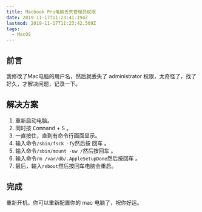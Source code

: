 ```yaml
---
title: Macbook Pro电脑丢失管理员权限
date: 2019-11-17T11:23:41.194Z
lastmod: 2019-11-17T11:23:42.509Z
tags:
  - MacOS
---
```

## 前言
我修改了Mac电脑的用户名，然后就丢失了 administrator 权限，太奇怪了，找了好久，才解决问题，记录一下。

## 解决方案
1. 重新启动电脑。
2. 同时按 <kbd>Command</kbd> + <kbd>S</kbd> 。
3. 一直按住，直到有命令行画面显示。
4. 输入命令`/sbin/fsck -fy`然后按 <kbd>回车</kbd> 。
5. 输入命令`/sbin/mount -uw /`然后按<kbd>回车</kbd> 。
6. 输入命令`rm /var/db/.AppleSetupDone`然后按<kbd>回车</kbd> 。
7. 最后，输入`reboot`然后按<kbd>回车</kbd>电脑会重启。
## 完成
重新开机，你可以重新配置你的 mac 电脑了，祝你好运。



